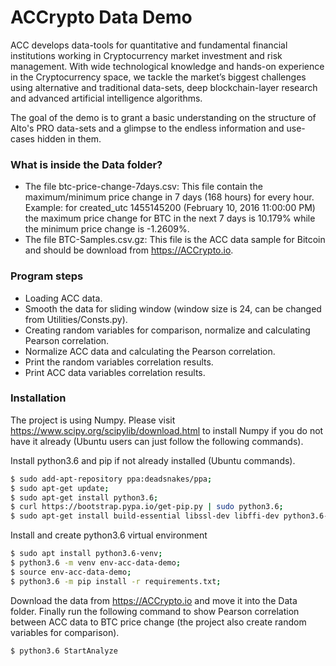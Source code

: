 # ACCrypto Data Demo

ACC develops data-tools for quantitative and fundamental financial institutions working in Cryptocurrency market investment and risk management. With wide technological knowledge and hands-on experience in the Cryptocurrency space, we tackle the market’s biggest challenges using alternative and traditional data-sets, deep blockchain-layer research and advanced artificial intelligence algorithms.

The goal of the demo is to grant a basic understanding on the structure of Alto's PRO data-sets and a glimpse to the endless information and use-cases hidden in them.

### What is inside the Data folder?
* The file btc-price-change-7days.csv: This file contain the maximum/minimum price change in 7 days (168 hours) for every hour. Example: for created_utc 1455145200 (February 10, 2016 11:00:00 PM) the maximum price change for BTC in the next 7 days is 10.179% while the minimum price change is -1.2609%.
* The file BTC-Samples.csv.gz: This file is the ACC data sample for Bitcoin and should be download from https://ACCrypto.io.

### Program steps
* Loading ACC data.
* Smooth the data for sliding window (window size is 24, can be changed from Utilities/Consts.py).
* Creating random variables for comparison, normalize and calculating Pearson correlation.
* Normalize ACC data and calculating the Pearson correlation.
* Print the random variables correlation results.
* Print ACC data variables correlation results.

### Installation
The project is using Numpy. Please visit https://www.scipy.org/scipylib/download.html to install Numpy if you do not have it already (Ubuntu users can just follow the following commands).

Install python3.6 and pip if not already installed (Ubuntu commands).

```sh
$ sudo add-apt-repository ppa:deadsnakes/ppa;
$ sudo apt-get update;
$ sudo apt-get install python3.6;
$ curl https://bootstrap.pypa.io/get-pip.py | sudo python3.6;
$ sudo apt-get install build-essential libssl-dev libffi-dev python3.6-dev;
```

Install and create python3.6 virtual environment

```sh
$ sudo apt install python3.6-venv;
$ python3.6 -m venv env-acc-data-demo;
$ source env-acc-data-demo;
$ python3.6 -m pip install -r requirements.txt;
```

Download the data from https://ACCrypto.io and move it into the Data folder.
Finally run the following command to show Pearson correlation between ACC data to BTC price change (the project also create random variables for comparison).
```sh
$ python3.6 StartAnalyze
```
